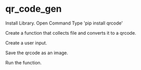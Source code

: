 # qr_code_gen
Install Library.
    Open Command
    Type 'pip install qrcode'

Create a function that collects file and converts it to a qrcode.

Create a user input.

Save the qrcode as an image.

Run the function.
